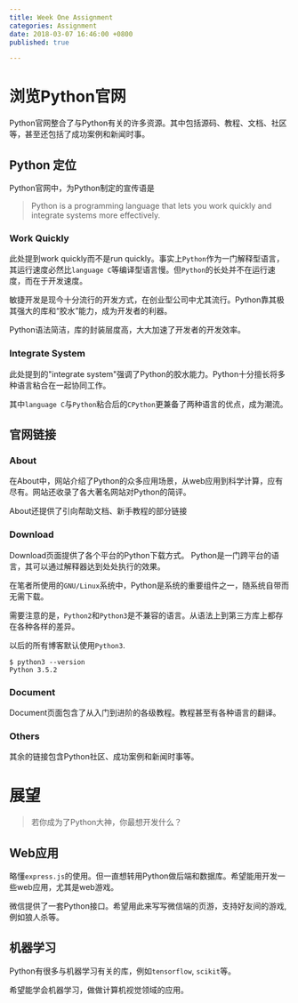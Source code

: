 ```yaml
---
title: Week One Assignment
categories: Assignment
date: 2018-03-07 16:46:00 +0800
published: true

---
```

# 浏览Python官网
Python官网整合了与Python有关的许多资源。其中包括源码、教程、文档、社区等，甚至还包括了成功案例和新闻时事。

## Python 定位
Python官网中，为Python制定的宣传语是
> Python is a programming language that lets you work quickly and integrate systems more effectively.

### Work Quickly
此处提到work quickly而不是run quickly。事实上`Python`作为一门解释型语言，其运行速度必然比`language C`等编译型语言慢。但`Python`的长处并不在运行速度，而在于开发速度。

敏捷开发是现今十分流行的开发方式，在创业型公司中尤其流行。Python靠其极其强大的库和“胶水”能力，成为开发者的利器。

Python语法简洁，库的封装层度高，大大加速了开发者的开发效率。
### Integrate System
此处提到的"integrate system"强调了Python的胶水能力。Python十分擅长将多种语言粘合在一起协同工作。

其中`language C`与`Python`粘合后的`CPython`更兼备了两种语言的优点，成为潮流。
## 官网链接
### About
在About中，网站介绍了Python的众多应用场景，从web应用到科学计算，应有尽有。网站还收录了各大著名网站对Python的简评。

About还提供了引向帮助文档、新手教程的部分链接
### Download
Download页面提供了各个平台的Python下载方式。
Python是一门跨平台的语言，其可以通过解释器达到处处执行的效果。

在笔者所使用的`GNU/Linux`系统中，Python是系统的重要组件之一，随系统自带而无需下载。

需要注意的是，`Python2`和`Python3`是不兼容的语言。从语法上到第三方库上都存在各种各样的差异。

以后的所有博客默认使用`Python3`.
``` shell
$ python3 --version
Python 3.5.2
```
### Document
Document页面包含了从入门到进阶的各级教程。教程甚至有各种语言的翻译。
### Others
其余的链接包含Python社区、成功案例和新闻时事等。

# 展望

> 若你成为了Python大神，你最想开发什么？

## Web应用
略懂`express.js`的使用。但一直想转用Python做后端和数据库。希望能用开发一些web应用，尤其是web游戏。

微信提供了一套Python接口。希望用此来写写微信端的页游，支持好友间的游戏,例如狼人杀等。

## 机器学习
Python有很多与机器学习有关的库，例如`tensorflow`, `scikit`等。

希望能学会机器学习，做做计算机视觉领域的应用。